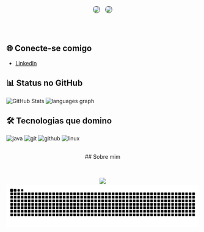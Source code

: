 <p align="center">
  <img 
    src="https://github-readme-stats.vercel.app/api?username=WillyanMata&show_icons=true&theme=dark" 
    height="180" 
    style="border: 1px solid #444; border-radius: 8px; transition: transform 0.3s ease;"
    onmouseover="this.style.transform='scale(1.05)';" 
    onmouseout="this.style.transform='scale(1)';"
  />
  <img 
    src="https://github-readme-stats.vercel.app/api/top-langs?username=WillyanMata&locale=en&hide_title=false&layout=compact&card_width=320&langs_count=5&theme=dark&hide_border=false" 
    height="180" 
    style="border: 1px solid #444; border-radius: 8px; margin-left: 10px; transition: transform 0.3s ease;"
    onmouseover="this.style.transform='scale(1.05)';" 
    onmouseout="this.style.transform='scale(1)';"
  />
</p>

<br><br>
## 🌐 Conecte-se comigo
- [LinkedIn](https://www.linkedin.com/in/seu-perfil)

## 📊 Status no GitHub
![GitHub Stats](https://github-readme-stats.vercel.app/api?username=WillyanMata&show_icons=true&theme=dark)
<img src="https://github-readme-stats.vercel.app/api/top-langs?username=WillyanMata&locale=en&hide_title=false&layout=compact&card_width=10&langs_count=5&theme=dark&hide_border=false" height="150" alt="languages graph"  />
## 🛠️ Tecnologias que domino
<p align="left">
  <img src="https://cdn.jsdelivr.net/gh/devicons/devicon/icons/java/java-original.svg" height="40" alt="java" />
  <img src="https://cdn.jsdelivr.net/gh/devicons/devicon/icons/git/git-original.svg" height="40" alt="git" />
  <img src="https://cdn.jsdelivr.net/gh/devicons/devicon/icons/github/github-original.svg" height="40" alt="github" />
  <img src="https://cdn.jsdelivr.net/gh/devicons/devicon/icons/linux/linux-original.svg" height="40" alt="linux" />
</p>

<br>
<div align="center">
  <div align="center">
## Sobre mim
<div align="center">
 
<br>

##

<div> 
  <a href="https://www.linkedin.com/in/willyandamata" target="_blank">
    <img src="https://img.shields.io/badge/-LinkedIn-%230077B5?style=for-the-badge&logo=linkedin&logoColor=white" target="_blank">
  </a> 
</div>

<img src="https://raw.githubusercontent.com/WillyanMata/WillyanMata/output/snake.svg" alt="Snake animation" />
